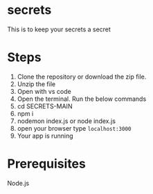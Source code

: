 # secrets
This is to keep your secrets a secret

# Steps
1) Clone the repository or download the zip file.
2) Unzip the file
3) Open with vs code
4) Open the terminal. Run the below commands
5) cd SECRETS-MAIN
6) npm i
7) nodemon index.js or node index.js
8) open your browser type `localhost:3000`
9) Your app is running

# Prerequisites
Node.js
